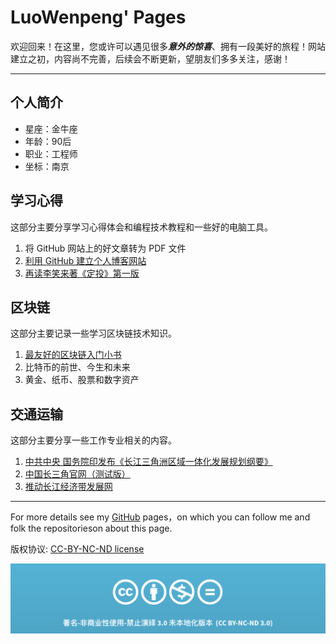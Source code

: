 # LuoWenpeng' Pages

欢迎回来！在这里，您或许可以遇见很多***意外的惊喜***、拥有一段美好的旅程！网站建立之初，内容尚不完善，后续会不断更新，望朋友们多多关注，感谢！

---

## 个人简介

- 星座：金牛座
- 年龄：90后
- 职业：工程师
- 坐标：南京

## 学习心得

这部分主要分享学习心得体会和编程技术教程和一些好的电脑工具。

1. 将 GitHub 网站上的好文章转为 PDF 文件
2. [利用 GitHub 建立个人博客网站](doc/create-my-github-page.md)
3. [再读李笑来著《定投》第一版](doc/再读《定投》第一版.md)


## 区块链

这部分主要记录一些学习区块链技术知识。

1. [最友好的区块链入门小书](https://blockchainlittlebook.com)
2. 比特币的前世、今生和未来
3. 黄金、纸币、股票和数字资产

## 交通运输

这部分主要分享一些工作专业相关的内容。

1. [中共中央 国务院印发布《长江三角洲区域一体化发展规划纲要》](doc/长江三角洲区域一体化发展规划纲要.md)
2. [中国长三角官网（测试版）](http://www.china-csj.org.cn)
3. [推动长江经济带发展网](http://cjjjd.ndrc.gov.cn)


---

For more details see my [GitHub](https://guides.github.com/luowenpeng) pages，on which you can follow me and folk the repositorieson about this page.

版权协议: [CC-BY-NC-ND license](https://creativecommons.org/licenses/by-nc-nd/3.0/deed.zh)

![CC-BY-NC-ND](images/CC-BY-NC-ND.png?raw=true)
